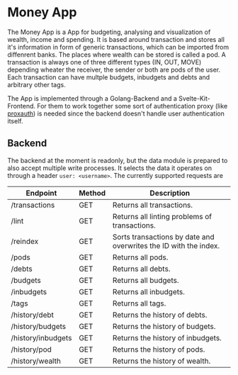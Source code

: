 # Money App
The Money App is a App for budgeting, analysing and visualization of wealth, income and spending.
It is based around transaction and stores all it's information in form of generic transactions, which can be imported from diffenrent banks. 
The places where wealth can be stored is called a pod.
A transaction is always one of three different types (IN, OUT, MOVE) depending wheater the receiver, the sender or both are pods of the user.
Each transaction can have multple budgets, inbudgets and debts and arbitrary other tags.

The App is implemented through a Golang-Backend and a Svelte-Kit-Frontend.
For them to work together some sort of authentication proxy (like [proxauth](https://github.com/xilefmusics/proxauth)) is needed since the backend doesn't handle user authentication itself.

## Backend
The backend at the moment is readonly, but the data module is prepared to also accept multiple write processes.
It selects the data it operates on through a header `user: <username>`.
The currently supported requests are

|Endpoint|Method|Description|
|--------|------|-----------|
|/transactions|GET|Returns all transactions.|
|/lint|GET|Returns all linting problems of transactions.|
|/reindex|GET|Sorts transactions by date and overwrites the ID with the index.|
|/pods|GET|Returns all pods.|
|/debts|GET|Returns all debts.|
|/budgets|GET|Returns all budgets.|
|/inbudgets|GET|Returns all inbudgets.|
|/tags|GET|Returns all tags.|
|/history/debt|GET|Returns the history of debts.|
|/history/budgets|GET|Returns the history of budgets.|
|/history/inbudgets|GET|Returns the history of inbudgets.|
|/history/pod|GET|Returns the history of pods.|
|/history/wealth|GET|Returns the history of wealth.|